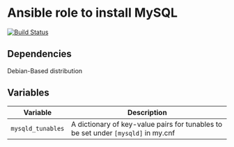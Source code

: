 # Ansible role to install MySQL

[![Build Status](https://travis-ci.org/fabianfreyer/ansible-mysql_server.svg?branch=master)](https://travis-ci.org/fabianfreyer/ansible-mysql_server)

## Dependencies

Debian-Based distribution

## Variables

Variable          | Description
----------------- | ---------------------------------------------------------------------------------
`mysqld_tunables` | A dictionary of key-value pairs for tunables to be set under `[mysqld]` in my.cnf

